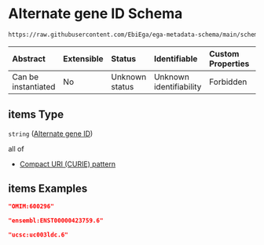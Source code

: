 # Alternate gene ID Schema

```txt
https://raw.githubusercontent.com/EbiEga/ega-metadata-schema/main/schemas/EGA.common-definitions.json#/definitions/geneDescriptor/properties/alternateGeneIds/items
```



| Abstract            | Extensible | Status         | Identifiable            | Custom Properties | Additional Properties | Access Restrictions | Defined In                                                                                           |
| :------------------ | :--------- | :------------- | :---------------------- | :---------------- | :-------------------- | :------------------ | :--------------------------------------------------------------------------------------------------- |
| Can be instantiated | No         | Unknown status | Unknown identifiability | Forbidden         | Allowed               | none                | [EGA.common-definitions.json\*](../../../schemas/EGA.common-definitions.json "open original schema") |

## items Type

`string` ([Alternate gene ID](ega-12-definitions-gene-descriptor-properties-alternate-gene-ids-alternate-gene-id.md))

all of

*   [Compact URI (CURIE) pattern](ega-12-definitions-gene-descriptor-properties-alternate-gene-ids-alternate-gene-id-allof-compact-uri-curie-pattern.md "check type definition")

## items Examples

```json
"OMIM:600296"
```

```json
"ensembl:ENST00000423759.6"
```

```json
"ucsc:uc003ldc.6"
```

